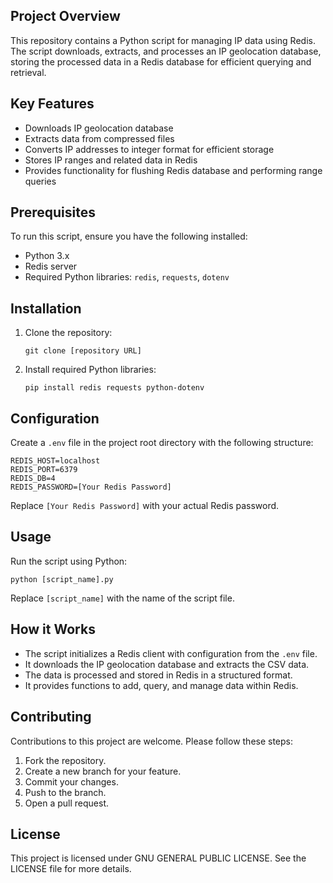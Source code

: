 ## Project Overview
This repository contains a Python script for managing IP data using Redis. The script downloads, extracts, and processes an IP geolocation database, storing the processed data in a Redis database for efficient querying and retrieval.

## Key Features
- Downloads IP geolocation database
- Extracts data from compressed files
- Converts IP addresses to integer format for efficient storage
- Stores IP ranges and related data in Redis
- Provides functionality for flushing Redis database and performing range queries

## Prerequisites
To run this script, ensure you have the following installed:
- Python 3.x
- Redis server
- Required Python libraries: `redis`, `requests`, `dotenv`

## Installation
1. Clone the repository:
   ```
   git clone [repository URL]
   ```
2. Install required Python libraries:
   ```
   pip install redis requests python-dotenv
   ```

## Configuration
Create a `.env` file in the project root directory with the following structure:
```
REDIS_HOST=localhost
REDIS_PORT=6379
REDIS_DB=4
REDIS_PASSWORD=[Your Redis Password]
```
Replace `[Your Redis Password]` with your actual Redis password.

## Usage
Run the script using Python:
```
python [script_name].py
```
Replace `[script_name]` with the name of the script file.

## How it Works
- The script initializes a Redis client with configuration from the `.env` file.
- It downloads the IP geolocation database and extracts the CSV data.
- The data is processed and stored in Redis in a structured format.
- It provides functions to add, query, and manage data within Redis.

## Contributing
Contributions to this project are welcome. Please follow these steps:
1. Fork the repository.
2. Create a new branch for your feature.
3. Commit your changes.
4. Push to the branch.
5. Open a pull request.

## License
This project is licensed under GNU GENERAL PUBLIC LICENSE. See the LICENSE file for more details.